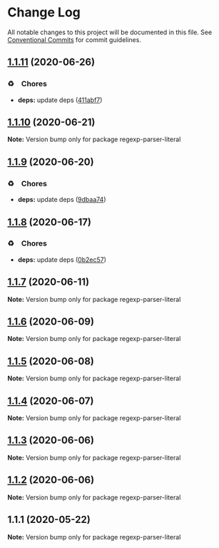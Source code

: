 # Change Log

All notable changes to this project will be documented in this file.
See [Conventional Commits](https://conventionalcommits.org) for commit guidelines.

## [1.1.11](https://github.com/bluelovers/ws-regexp/compare/regexp-parser-literal@1.1.10...regexp-parser-literal@1.1.11) (2020-06-26)


### ♻️　Chores

* **deps:** update deps ([411abf7](https://github.com/bluelovers/ws-regexp/commit/411abf7f7785e2692d74808bd8f17597dc0a97c6))





## [1.1.10](https://github.com/bluelovers/ws-regexp/compare/regexp-parser-literal@1.1.9...regexp-parser-literal@1.1.10) (2020-06-21)

**Note:** Version bump only for package regexp-parser-literal





## [1.1.9](https://github.com/bluelovers/ws-regexp/compare/regexp-parser-literal@1.1.8...regexp-parser-literal@1.1.9) (2020-06-20)


### ♻️　Chores

* **deps:** update deps ([9dbaa74](https://github.com/bluelovers/ws-regexp/commit/9dbaa74bed5efd27fc705547b91efc893991b492))





## [1.1.8](https://github.com/bluelovers/ws-regexp/compare/regexp-parser-literal@1.1.7...regexp-parser-literal@1.1.8) (2020-06-17)


### ♻️　Chores

* **deps:** update deps ([0b2ec57](https://github.com/bluelovers/ws-regexp/commit/0b2ec5783f4514928be8e090e2cad5a30f9ff50b))





## [1.1.7](https://github.com/bluelovers/ws-regexp/compare/regexp-parser-literal@1.1.6...regexp-parser-literal@1.1.7) (2020-06-11)

**Note:** Version bump only for package regexp-parser-literal





## [1.1.6](https://github.com/bluelovers/ws-regexp/compare/regexp-parser-literal@1.1.5...regexp-parser-literal@1.1.6) (2020-06-09)

**Note:** Version bump only for package regexp-parser-literal





## [1.1.5](https://github.com/bluelovers/ws-regexp/compare/regexp-parser-literal@1.1.4...regexp-parser-literal@1.1.5) (2020-06-08)

**Note:** Version bump only for package regexp-parser-literal





## [1.1.4](https://github.com/bluelovers/ws-regexp/compare/regexp-parser-literal@1.1.3...regexp-parser-literal@1.1.4) (2020-06-07)

**Note:** Version bump only for package regexp-parser-literal





## [1.1.3](https://github.com/bluelovers/ws-regexp/compare/regexp-parser-literal@1.1.2...regexp-parser-literal@1.1.3) (2020-06-06)

**Note:** Version bump only for package regexp-parser-literal





## [1.1.2](https://github.com/bluelovers/ws-regexp/compare/regexp-parser-literal@1.1.1...regexp-parser-literal@1.1.2) (2020-06-06)

**Note:** Version bump only for package regexp-parser-literal





## 1.1.1 (2020-05-22)

**Note:** Version bump only for package regexp-parser-literal
